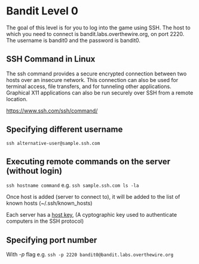 # Bandit Level 0

The goal of this level is for you to log into the game using SSH. The host to which you need to connect is bandit.labs.overthewire.org, on port 2220. The username is bandit0 and the password is bandit0.

## SSH Command in Linux

The ssh command provides a secure encrypted connection between two hosts over an insecure network. This connection can also be used for terminal access, file transfers, and for tunneling other applications. Graphical X11 applications can also be run securely over SSH from a remote location.

https://www.ssh.com/ssh/command/

## Specifying different username

`ssh alternative-user@sample.ssh.com`

## Executing remote commands on the server (without login)

`ssh hostname command`
e.g. `ssh sample.ssh.com ls -la`

Once host is added (server to connect to), it will be added to the list of known hosts (~/.ssh/known_hosts)

Each server has a [host key](https://www.ssh.com/ssh/host-key), (A cyptographic key used to authenticate computers in the SSH protocol)

## Specifying port number

With _-p_ flag
e.g. `ssh -p 2220 bandit0@bandit.labs.overthewire.org`
